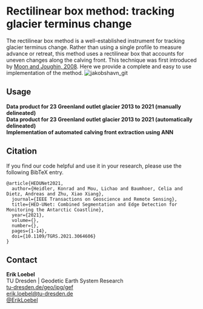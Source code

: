 # Rectilinear box method: tracking glacier terminus change
The rectilinear box method is a well-established instrument for tracking glacier terminus change. Rather than using a single profile to measure advance or retreat, this method uses a rectilinear box that accounts for uneven changes along the calving front. This technique was first introduced by [Moon and Joughin, 2008](https://doi.org/10.1029/2007JF000927). Here we provide a complete and easy to use implementation of the method. 
![jakobshavn_git](https://user-images.githubusercontent.com/68990782/188456837-30c44202-971b-4d4c-9ac8-3d3e011543b3.png)

## Usage


**Data product for 23 Greenland outlet glacier 2013 to 2021 (manually delineated)**  
**Data product for 23 Greenland outlet glacier 2013 to 2021 (automatically delineated)**  
**Implementation of automated calving front extraction using ANN**  

## Citation
If you find our code helpful and use it in your research, please use the following BibTeX entry.

```
@article{HEDUNet2021,
  author={Heidler, Konrad and Mou, Lichao and Baumhoer, Celia and Dietz, Andreas and Zhu, Xiao Xiang},
  journal={IEEE Transactions on Geoscience and Remote Sensing}, 
  title={HED-UNet: Combined Segmentation and Edge Detection for Monitoring the Antarctic Coastline}, 
  year={2021},
  volume={},
  number={},
  pages={1-14},
  doi={10.1109/TGRS.2021.3064606}
}
```
## Contact
**Erik Loebel**  
TU Dresden | Geodetic Earth System Research   
[tu-dresden.de/geo/ipg/gef](https://tu-dresden.de/bu/umwelt/geo/ipg/gef)  
[erik.loebel@tu-dresden.de](mailto:erik.Loebel@tu-dresden.de)  
[@ErikLoebel](https://twitter.com/erikloebel)  
